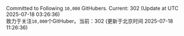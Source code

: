 Committed to Following `10,000` GitHubers. Current: <!-- FOLLOWING_COUNT -->302<!-- FOLLOWING_COUNT --> (Update at UTC <!-- LAST_UPDATED -->2025-07-18 03:26:36<!-- LAST_UPDATED -->)<br>
致力于关注`10,000`个GitHuber。当前：<!-- FOLLOWING_COUNT -->302<!-- FOLLOWING_COUNT --> (更新于北京时间 <!-- LAST_UPDATED_CST -->2025-07-18 11:26:36<!-- LAST_UPDATED_CST -->)
